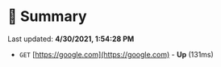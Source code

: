 # 📖 Summary
Last updated: **4/30/2021, 1:54:28 PM**

- `GET` [https://google.com](https://google.com) - **Up** (131ms)
